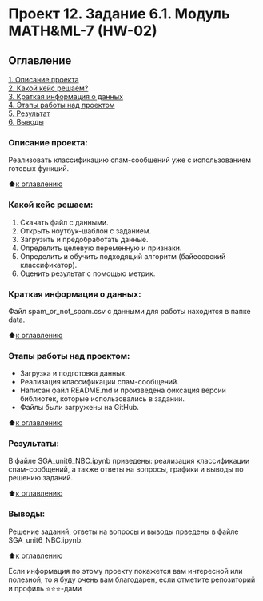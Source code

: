 # Проект 12. Задание 6.1. Модуль MATH&ML-7 (HW-02)

## Оглавление  
[1. Описание проекта](.README.md#Описание-проекта)  
[2. Какой кейс решаем?](.README.md#Какой-кейс-решаем)  
[3. Краткая информация о данных](.README.md#Краткая-информация-о-данных)  
[4. Этапы работы над проектом](.README.md#Этапы-работы-над-проектом)  
[5. Результат](.README.md#Результат)    
[6. Выводы](.README.md#Выводы) 

### Описание проекта:
Реализовать классификацию спам-сообщений уже с использованием готовых функций.

:arrow_up:[к оглавлению](_)


### Какой кейс решаем:
1. Скачать файл с данными.
2. Открыть ноутбук-шаблон с заданием.
3. Загрузить и предобработать данные.
4. Определить целевую переменную и признаки.
5. Определить и обучить подходящий алгоритм (байесовский классификатор).
6. Оценить результат с помощью метрик.


### Краткая информация о данных:
Файл spam_or_not_spam.csv с данными для работы находится в папке data.
  
:arrow_up:[к оглавлению](.README.md#Оглавление)


### Этапы работы над проектом:
- Загрузка и подготовка данных.
- Реализация классификации спам-сообщений.
- Написан файл README.md и произведена фиксация версии библиотек, которые использовались в задании.
- Файлы были загружены на GitHub.

:arrow_up:[к оглавлению](.README.md#Оглавление)


### Результаты:
В файле SGA_unit6_NBC.ipynb приведены: реализация классификации спам-сообщений, а также ответы на вопросы, графики и выводы по решению заданий.

:arrow_up:[к оглавлению](.README.md#Оглавление)


### Выводы:
Решение заданий, ответы на вопросы и выводы прведены в файле SGA_unit6_NBC.ipynb.

:arrow_up:[к оглавлению](.README.md#Оглавление)


Если информация по этому проекту покажется вам интересной или полезной, то я буду очень вам благодарен, если отметите репозиторий и профиль ⭐️⭐️⭐️-дами
